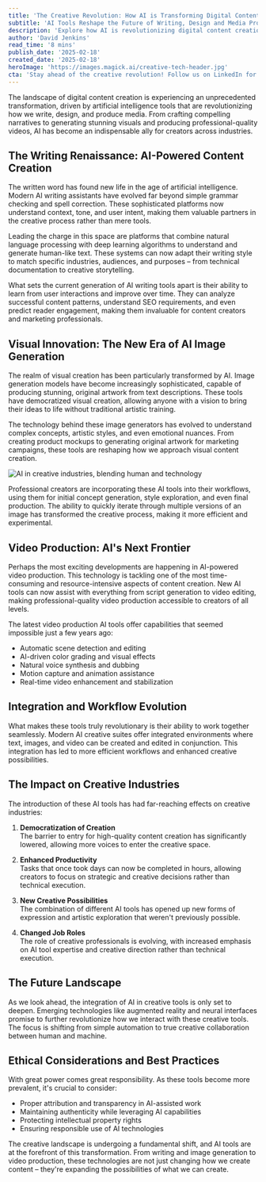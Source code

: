 ```yaml
---
title: 'The Creative Revolution: How AI is Transforming Digital Content Creation'
subtitle: 'AI Tools Reshape the Future of Writing, Design and Media Production'
description: 'Explore how AI is revolutionizing digital content creation across writing, design, and video production. Learn about the latest tools transforming creative workflows and democratizing content creation, while considering the ethical implications of this technological shift.'
author: 'David Jenkins'
read_time: '8 mins'
publish_date: '2025-02-18'
created_date: '2025-02-18'
heroImage: 'https://images.magick.ai/creative-tech-header.jpg'
cta: 'Stay ahead of the creative revolution! Follow us on LinkedIn for daily insights into AI's impact on digital content creation and be part of the conversation shaping the future of creativity.'
---
```


The landscape of digital content creation is experiencing an unprecedented transformation, driven by artificial intelligence tools that are revolutionizing how we write, design, and produce media. From crafting compelling narratives to generating stunning visuals and producing professional-quality videos, AI has become an indispensable ally for creators across industries.

## The Writing Renaissance: AI-Powered Content Creation

The written word has found new life in the age of artificial intelligence. Modern AI writing assistants have evolved far beyond simple grammar checking and spell correction. These sophisticated platforms now understand context, tone, and user intent, making them valuable partners in the creative process rather than mere tools.

Leading the charge in this space are platforms that combine natural language processing with deep learning algorithms to understand and generate human-like text. These systems can now adapt their writing style to match specific industries, audiences, and purposes – from technical documentation to creative storytelling.

What sets the current generation of AI writing tools apart is their ability to learn from user interactions and improve over time. They can analyze successful content patterns, understand SEO requirements, and even predict reader engagement, making them invaluable for content creators and marketing professionals.

## Visual Innovation: The New Era of AI Image Generation

The realm of visual creation has been particularly transformed by AI. Image generation models have become increasingly sophisticated, capable of producing stunning, original artwork from text descriptions. These tools have democratized visual creation, allowing anyone with a vision to bring their ideas to life without traditional artistic training.

The technology behind these image generators has evolved to understand complex concepts, artistic styles, and even emotional nuances. From creating product mockups to generating original artwork for marketing campaigns, these tools are reshaping how we approach visual content creation.

![AI in creative industries, blending human and technology]()

Professional creators are incorporating these AI tools into their workflows, using them for initial concept generation, style exploration, and even final production. The ability to quickly iterate through multiple versions of an image has transformed the creative process, making it more efficient and experimental.

## Video Production: AI's Next Frontier

Perhaps the most exciting developments are happening in AI-powered video production. This technology is tackling one of the most time-consuming and resource-intensive aspects of content creation. New AI tools can now assist with everything from script generation to video editing, making professional-quality video production accessible to creators of all levels.

The latest video production AI tools offer capabilities that seemed impossible just a few years ago:

- Automatic scene detection and editing
- AI-driven color grading and visual effects
- Natural voice synthesis and dubbing
- Motion capture and animation assistance
- Real-time video enhancement and stabilization

## Integration and Workflow Evolution

What makes these tools truly revolutionary is their ability to work together seamlessly. Modern AI creative suites offer integrated environments where text, images, and video can be created and edited in conjunction. This integration has led to more efficient workflows and enhanced creative possibilities.

## The Impact on Creative Industries

The introduction of these AI tools has had far-reaching effects on creative industries:

1. **Democratization of Creation**  
   The barrier to entry for high-quality content creation has significantly lowered, allowing more voices to enter the creative space.

2. **Enhanced Productivity**  
   Tasks that once took days can now be completed in hours, allowing creators to focus on strategic and creative decisions rather than technical execution.

3. **New Creative Possibilities**  
   The combination of different AI tools has opened up new forms of expression and artistic exploration that weren't previously possible.

4. **Changed Job Roles**  
   The role of creative professionals is evolving, with increased emphasis on AI tool expertise and creative direction rather than technical execution.

## The Future Landscape

As we look ahead, the integration of AI in creative tools is only set to deepen. Emerging technologies like augmented reality and neural interfaces promise to further revolutionize how we interact with these creative tools. The focus is shifting from simple automation to true creative collaboration between human and machine.

## Ethical Considerations and Best Practices

With great power comes great responsibility. As these tools become more prevalent, it's crucial to consider:

- Proper attribution and transparency in AI-assisted work
- Maintaining authenticity while leveraging AI capabilities
- Protecting intellectual property rights
- Ensuring responsible use of AI technologies

The creative landscape is undergoing a fundamental shift, and AI tools are at the forefront of this transformation. From writing and image generation to video production, these technologies are not just changing how we create content – they're expanding the possibilities of what we can create.